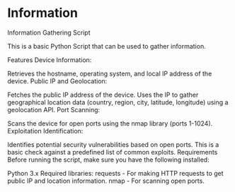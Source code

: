 # Information
Information Gathering Script

This is a basic Python Script that can be used to gather information. 

Features
Device Information:

Retrieves the hostname, operating system, and local IP address of the device.
Public IP and Geolocation:

Fetches the public IP address of the device.
Uses the IP to gather geographical location data (country, region, city, latitude, longitude) using a geolocation API.
Port Scanning:

Scans the device for open ports using the nmap library (ports 1-1024).
Exploitation Identification:

Identifies potential security vulnerabilities based on open ports. This is a basic check against a predefined list of common exploits.
Requirements
Before running the script, make sure you have the following installed:

Python 3.x
Required libraries:
requests - For making HTTP requests to get public IP and location information.
nmap - For scanning open ports.

